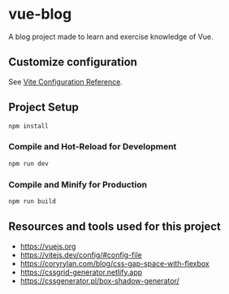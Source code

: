 # vue-blog

A blog project made to learn and exercise knowledge of Vue.

## Customize configuration

See [Vite Configuration Reference](https://vitejs.dev/config/).

## Project Setup

```sh
npm install
```

### Compile and Hot-Reload for Development

```sh
npm run dev
```

### Compile and Minify for Production

```sh
npm run build
```

## Resources and tools used for this project

- https://vuejs.org
- https://vitejs.dev/config/#config-file
- https://coryrylan.com/blog/css-gap-space-with-flexbox
- https://cssgrid-generator.netlify.app
- https://cssgenerator.pl/box-shadow-generator/
